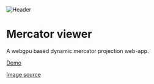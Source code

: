 <img alt="Header" src="assets/banner.jpg">

# Mercator viewer

A webgpu based dynamic mercator projection web-app.

[Demo](https://nahuel-m.github.io/mercator_webgpu/)

[Image source](https://visibleearth.nasa.gov/images/57752/blue-marble-land-surface-shallow-water-and-shaded-topography)
